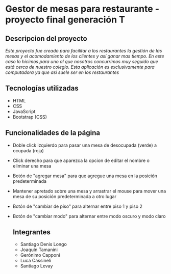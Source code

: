 # Gestor de mesas para restaurante - proyecto final generación T

## Descripcion del proyecto
*Este proyecto fue creado para facilitar a los restaurantes la gestión de las mesas y el acomodamiento de los clientes y así ganar mas tiempo. En este caso lo hicimos para uno al que nosotros concurrimos muy seguido que está cerca de nuestro colegio. Esta aplicación es exclusivamente para computadora ya que así suele ser en los restaurantes*

## Tecnologías utilizadas
- HTML
- CSS
- JavaScript
- Bootstrap (CSS)

## Funcionalidades de la página
- Doble click izquierdo para pasar una mesa de desocupada (verde) a ocupada (roja)
- Click derecho para que aparezca la opcion de editar el nombre o eliminar una mesa
- Botón de "agregar mesa" para que agregue una mesa en la posición predeterminada
- Mantener apretado sobre una mesa y arrastrar el mouse para mover una mesa de su posición predeterminada a otro lugar
- Botón de "cambiar de piso" para alternar entre piso 1 y piso 2
- Botón de "cambiar modo" para alternar entre modo oscuro y modo claro

  ## Integrantes
  - Santiago Denis Longo
  - Joaquín Tamanini
  - Gerónimo Capponi
  - Luca Cassineli
  - Santiago Levay
